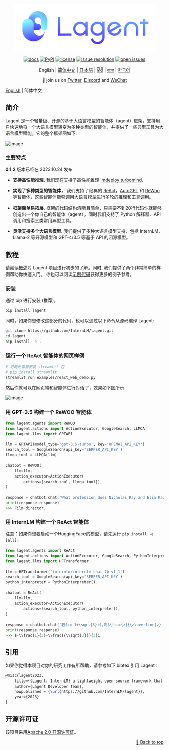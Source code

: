 <div id="top"></div>
<div align="center">
  <img src="docs/imgs/lagent_logo.png" width="450"/>

[![docs](https://img.shields.io/badge/docs-latest-blue)](https://lagent.readthedocs.io/en/latest/)
[![PyPI](https://img.shields.io/pypi/v/lagent)](https://pypi.org/project/lagent)
[![license](https://img.shields.io/github/license/InternLM/lagent.svg)](https://github.com/InternLM/lagent/tree/main/LICENSE)
[![issue resolution](https://img.shields.io/github/issues-closed-raw/InternLM/lagent)](https://github.com/InternLM/lagent/issues)
[![open issues](https://img.shields.io/github/issues-raw/InternLM/lagent)](https://github.com/InternLM/lagent/issues)

English | [简体中文](README_zh-CN.md) | [日本語](README_ja_JP.md) | [हिंदी](README_in_HIN.md) | [বাংলা](README_in_beng.md) | [한국어](README_KR_Kr.md)

</div>

<p align="center">
    👋 join us on <a href="https://twitter.com/intern_lm" target="_blank">Twitter</a>, <a href="https://discord.gg/xa29JuW87d" target="_blank">Discord</a> and <a href="https://r.vansin.top/?r=internwx" target="_blank">WeChat</a>
</p>

[English](README.md) | 简体中文

## 简介

Lagent 是一个轻量级、开源的基于大语言模型的智能体（agent）框架，支持用户快速地将一个大语言模型转变为多种类型的智能体，并提供了一些典型工具为大语言模型赋能。它的整个框架图如下:

![image](https://github.com/InternLM/lagent/assets/24351120/cefc4145-2ad8-4f80-b88b-97c05d1b9d3e)

### 主要特点

**0.1.2** 版本已经在 2023.10.24 发布

- **支持高性能推理.** 我们现在支持了高性能推理 [lmdeploy turbomind](https://github.com/InternLM/lmdeploy/tree/main).

- **实现了多种类型的智能体，** 我们支持了经典的 [ReAct](https://arxiv.org/abs/2210.03629)，[AutoGPT](https://github.com/Significant-Gravitas/Auto-GPT) 和 [ReWoo](https://arxiv.org/abs/2305.18323) 等智能体，这些智能体能够调用大语言模型进行多轮的推理和工具调用。

- **框架简单易拓展.** 框架的代码结构清晰且简单，只需要不到20行代码你就能够创造出一个你自己的智能体（agent）。同时我们支持了 Python 解释器、API 调用和搜索三类常用典型工具。

- **灵活支持多个大语言模型.** 我们提供了多种大语言模型支持，包括 InternLM、Llama-2 等开源模型和 GPT-4/3.5 等基于 API 的闭源模型。

## 教程

请阅读[概述](docs/en/get_started/overview.md)对 Lagent 项目进行初步的了解。同时, 我们提供了两个非常简单的样例帮助你快速入门。 你也可以阅读[示例代码](examples/)获得更多的例子参考。

### 安装

通过 pip 进行安装 (推荐)。

```bash
pip install lagent
```

同时，如果你想修改这部分的代码，也可以通过以下命令从源码编译 Lagent:

```bash
git clone https://github.com/InternLM/lagent.git
cd lagent
pip install -e .
```

### 运行一个 ReAct 智能体的网页样例

```bash
# 可能先需要安装 streamlit 包
# pip install streamlit
streamlit run examples/react_web_demo.py
```

然后你就可以在网页端和智能体进行对话了，效果如下图所示

![image](https://github.com/InternLM/lagent/assets/24622904/3aebb8b4-07d1-42a2-9da3-46080c556f68)

### 用 GPT-3.5 构建一个 ReWOO 智能体

```python
from lagent.agents import ReWOO
from lagent.actions import ActionExecutor, GoogleSearch, LLMQA
from lagent.llms import GPTAPI

llm = GPTAPI(model_type='gpt-3.5-turbo', key='OPENAI_API_KEY')
search_tool = GoogleSearch(api_key='SERPER_API_KEY')
llmqa_tool = LLMQA(llm)

chatbot = ReWOO(
    llm=llm,
    action_executor=ActionExecutor(
        actions=[search_tool, llmqa_tool]),
)

response = chatbot.chat('What profession does Nicholas Ray and Elia Kazan have in common')
print(response.response)
>>> Film director.
```

### 用 InternLM 构建一个 ReAct 智能体

注意：如果你想要启动一个HuggingFace的模型，请先运行 `pip install -e .[all]`。

```python
from lagent.agents import ReAct
from lagent.actions import ActionExecutor, GoogleSearch, PythonInterpreter
from lagent.llms import HFTransformer

llm = HFTransformer('internlm/internlm-chat-7b-v1_1')
search_tool = GoogleSearch(api_key='SERPER_API_KEY')
python_interpreter = PythonInterpreter()

chatbot = ReAct(
    llm=llm,
    action_executor=ActionExecutor(
        actions=[search_tool, python_interpreter]),
)

response = chatbot.chat('若$z=-1+\sqrt{3}i$,则$\frac{z}{{z\overline{z}-1}}=\left(\ \ \right)$')
print(response.response)
>>> $-\\frac{1}{3}+\\frac{{\\sqrt{3}}}{3}i
```

## 引用

如果你觉得本项目对你的研究工作有所帮助，请参考如下 bibtex 引用 Lagent：

```latex
@misc{lagent2023,
    title={{Lagent: InternLM} a lightweight open-source framework that allows users to efficiently build large language model(LLM)-based agents},
    author={Lagent Developer Team},
    howpublished = {\url{https://github.com/InternLM/lagent}},
    year={2023}
}
```

## 开源许可证

该项目采用[Apache 2.0 开源许可证](LICENSE)。
<p align="right"><a href="#top">🔼 Back to top</a></p>
